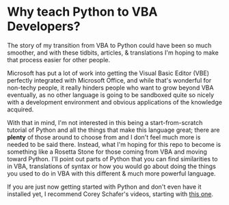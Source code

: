 # Why teach Python to VBA Developers?

The story of my transition from VBA to Python could have been so much smoother, and with these tidbits, articles, & translations I'm hoping to make that process easier for other people. 

Microsoft has put a lot of work into getting the Visual Basic Editor (VBE) perfectly integrated with Microsoft Office, and while that's wonderful for non-techy people, it really hinders people who want to grow beyond VBA eventually, as no other language is going to be sandboxed quite so nicely with a development environment and obvious applications of the knowledge acquired.

With that in mind, I'm not interested in this being a start-from-scratch tutorial of Python and all the things that make this language great; there are **plenty** of those around to choose from and I don't feel much more is needed to be said there. Instead, what I'm hoping for this repo to become is something like a Rosetta Stone for those coming from VBA and moving toward Python. I'll point out parts of Python that you can find similarities to in VBA, translations of syntax or how you would go about doing the things you used to do in VBA with this different & much more powerful language.

If you are just now getting started with Python and don't even have it installed yet, I recommend Corey Schafer's videos, starting with [this one](https://www.youtube.com/watch?v=YYXdXT2l-Gg).
